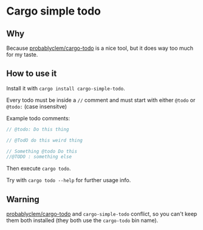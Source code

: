 # Cargo simple todo

## Why

Because
[probablyclem/cargo-todo](https://github.com/ProbablyClem/cargo-todo) is
a nice tool, but it does way too much for my taste.

## How to use it

Install it with `cargo install cargo-simple-todo`.

Every todo must be inside a `//` comment and must start with either
`@todo` or `@todo:` (case insensitve)

Example todo comments:

``` rust
// @todo: Do this thing

// @TodO do this weird thing

// Something @todo Do this
//@TODO : something else
```

Then execute `cargo todo`.

Try with `cargo todo --help` for further usage info.

## Warning

[probablyclem/cargo-todo](https://github.com/ProbablyClem/cargo-todo)
and `cargo-simple-todo` conflict, so you can't keep them both installed
(they both use the `cargo-todo` bin name).
